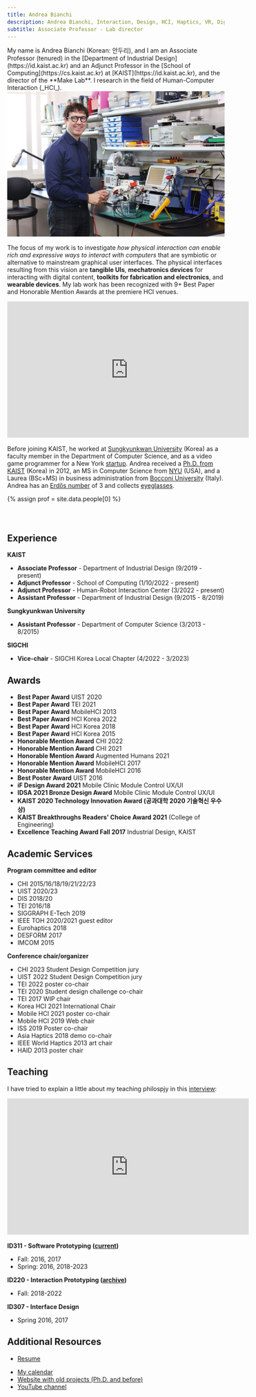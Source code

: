 ```yaml
---
title: Andrea Bianchi
description: Andrea Bianchi, Interaction, Design, HCI, Haptics, VR, Digital Fabrication, Physical computing, Prototyping tools, KAIST, Korea
subtitle: Associate Professor - Lab director
---
```


<head>
<style>

    .profileImage {
        width: 70%;
    }


    @media (max-width: 600px) {
        .profileImage {
            width: 100%;
        }
    }

    .profile strong{
        color: #EE2A7C;
    }


    .links {
        flex-direction: row;
        display: flex;
        justify-content: space-between;
        width: 60%;
        margin: auto;
        margin-top: 2em;
        margin-bottom: 3em;
    }

    .links a {
        flex-grow: 1;
        display: flex;
        justify-content: center;
    }

    /*
    span.profile {
        display:flex;
        flex-direction: row-reverse;
    }

    span img {
        margin-left: 5%;
        height: 100%;
    }
    */

</style>
</head>

<span class="profile"> 
My name is Andrea Bianchi (Korean: 안두리), and I am an Associate Professor (tenured) in the [Department of Industrial Design](https://id.kaist.ac.kr) and an Adjunct Professor in the [School of Computing](https://cs.kaist.ac.kr) at [KAIST](https://id.kaist.ac.kr), and the director of the **Make Lab**. I research in the field of Human-Computer Interaction (_HCI_).
</span>

<img src="/images/people/andreaHD.jpg" alt="{{prof.name}}" class="profileImage"/>

The focus of my work is to investigate _how physical interaction can enable rich and expressive ways to interact with computers_ that are symbiotic or alternative to mainstream graphical user interfaces. The physical interfaces resulting from this vision are **tangible UIs**, **mechatronics devices** for interacting with digital content, **toolkits for fabrication and electronics**, and **wearable devices**. My lab work has been recognized with 9+ Best Paper and Honorable Mention Awards at the premiere HCI venues.

<iframe width="560" height="315" src="https://www.youtube.com/embed/U54PDYC_d4A" title="YouTube video player" frameborder="0" allow="accelerometer; autoplay; clipboard-write; encrypted-media; gyroscope; picture-in-picture" allowfullscreen></iframe>

Before joining KAIST, he worked at [Sungkyunkwan University](http://www.skku.edu/eng/index.do) (Korea) as a faculty member in the Department of Computer Science, and as a video game programmer for a New York [startup](https://www.crunchbase.com/organization/rebelmonkey). Andrea received a [Ph.D. from KAIST](https://ct.kaist.ac.kr/main.php?lang=1) (Korea) in 2012, an MS in Computer Science from [NYU](http://www.nyu.edu) (USA), and a Laurea (BSc+MS) in business administration from [Bocconi University](https://www.unibocconi.eu/wps/wcm/connect/bocconi/sitopubblico_en/navigation+tree/home) (Italy). Andrea has an [Erdős number](https://en.wikipedia.org/wiki/Erdős_number) of 3 and collects [eyeglasses](https://www.dropbox.com/s/f9ckj7usmhk95b3/glasses.jpg?dl=0).

{% assign prof = site.data.people[0] %}

<div class="links">
<!-- <a href="{{prof.homepage}}"><i class="fas fa-3x fa-home" aria-hidden="true"></i></a> -->
<a href="http://andrea.kaist.id"><i class="fas fa-2x fa-id-badge" aria-hidden="true"></i></a>
<a href="http://github.com/{{prof.github}}"><i class="fab fa-2x fa-github" aria-hidden="true"></i></a>
<a href="https://twitter.com/{{prof.twitter}}"><i class="fab fa-2x fa-twitter" aria-hidden="true"></i></a>
<a href="https://scholar.google.co.kr/citations?user={{prof.scholar}}"><i class="fas fa-2x fa-graduation-cap" aria-hidden="true"></i></a>
<a href="#" onclick="(function(){window.open('mailto:{{ prof.email }}');})()"><i class="fas fa-2x fa-envelope"></i></a>
</div>

## Experience

**KAIST**

- **Associate Professor** - Department of Industrial Design (9/2019 - present)
- **Adjunct Professor** - School of Computing (1/10/2022 - present)
- **Adjunct Professor** - Human-Robot Interaction Center (3/2022 - present)
- **Assistant Professor** - Department of Industrial Design (9/2015 - 8/2019)

**Sungkyunkwan University**

- **Assistant Professor** - Department of Computer Science (3/2013 - 8/2015)

**SIGCHI**

- **Vice-chair** - SIGCHI Korea Local Chapter (4/2022 - 3/2023)

## Awards

- **Best Paper Award** UIST 2020
- **Best Paper Award** TEI 2021
- **Best Paper Award** MobileHCI 2013
- **Best Paper Award** HCI Korea 2022
- **Best Paper Award** HCI Korea 2018
- **Best Paper Award** HCI Korea 2015
- **Honorable Mention Award** CHI 2022
- **Honorable Mention Award** CHI 2021
- **Honorable Mention Award** Augmented Humans 2021
- **Honorable Mention Award** MobileHCI 2017
- **Honorable Mention Award** MobileHCI 2016
- **Best Poster Award** UIST 2016
- **iF Design Award 2021** Mobile Clinic Module Control UX/UI
- **IDSA 2021 Bronze Design Award** Mobile Clinic Module Control UX/UI
- **KAIST 2020 Technology Innovation Award (공과대학 2020 기술혁신 우수상)**
- **KAIST Breakthroughs Readers' Choice Award 2021** (College of Engineering)
- **Excellence Teaching Award Fall 2017** Industrial Design, KAIST

## Academic Services

**Program committee and editor**

- CHI 2015/16/18/19/21/22/23
- UIST 2020/23
- DIS 2018/20
- TEI 2016/18
- SIGGRAPH E-Tech 2019
- IEEE TOH 2020/2021 guest editor
- Eurohaptics 2018
- DESFORM 2017
- IMCOM 2015

**Conference chair/organizer**

- CHI 2023 Student Design Competition jury
- UIST 2022 Student Design Competition jury
- TEI 2022 poster co-chair
- TEI 2020 Student design challenge co-chair
- TEI 2017 WIP chair
- Korea HCI 2021 International Chair
- Mobile HCI 2021 poster co-chair
- Mobile HCI 2019 Web chair
- ISS 2019 Poster co-chair
- Asia Haptics 2018 demo co-chair
- IEEE World Haptics 2013 art chair
- HAID 2013 poster chair

## Teaching

I have tried to explain a little about my teaching philospjy in this [interview](https://youtu.be/bZnS8IFA_OQ):

<iframe width="560" height="315" src="https://www.youtube.com/embed/bZnS8IFA_OQ" title="YouTube video player" frameborder="0" allow="accelerometer; autoplay; clipboard-write; encrypted-media; gyroscope; picture-in-picture" allowfullscreen></iframe>

**ID311 - Software Prototyping ([current](https://software.prototyping.id))**

- Fall: 2016, 2017
- Spring: 2016, 2018-2023

**ID220 - Interaction Prototyping ([archive](https://sites.google.com/view/interaction-prototyping/home))**

- Fall: 2018-2022

**ID307 - Interface Design**

- Spring 2016, 2017

## Additional Resources

- [Resume](http://andrea.kaist.id)
<!-- - [Short Resume (PDF)](https://www.dropbox.com/s/1oby67w9i81cnq4/CV_andrea_bianchi_onePage.pdf?dl=0) -->
- [My calendar](https://calendar.kaist.id)
- [Website with old projects (Ph.D. and before)](https://alsoplantsfly.kaist.id)
- [YouTube channel](https://www.youtube.com/channel/UC5A_g3GYEGeoqBqSSJ11NoQ)
<!-- - [About me page](https://about.me/andreabianchi) -->
